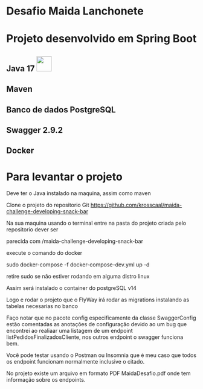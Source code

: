 # Desafio Maida Lanchonete

# Projeto desenvolvido em Spring Boot
## Java 17 <img src="https://cdn.jsdelivr.net/gh/devicons/devicon/icons/java/java-original.svg" width="40" height="40"/>
## Maven
## Banco de dados PostgreSQL
## Swagger 2.9.2
## Docker

# Para levantar o projeto

Deve ter o Java instalado na maquina, assim como maven

Clone o projeto do repositorio Git https://github.com/krosscaal/maida-challenge-developing-snack-bar

Na sua maquina usando o terminal entre na pasta do projeto criada pelo repositorio dever ser 

parecida com /maida-challenge-developing-snack-bar

execute o comando do docker

sudo docker-compose -f docker-compose-dev.yml up -d

retire sudo se não estiver rodando em alguma distro linux

Assim será instalado o container do postgreSQL v14

Logo e rodar o projeto que o FlyWay irá rodar as migrations instalando as tabelas necesarias no banco

Faço notar que no pacote config especificamente da classe SwaggerConfig
estão comentadas as anotações de configuração devido ao um bug que encontrei ao realiaar uma listagem
de um endpoint listPedidosFinalizadosCliente, nos outros endpoint o swagger funciona bem.

Você pode testar usando o Postman ou Insomnia que é meu caso que todos os endpoint funcionam normalmente inclusive o citado.

No projeto existe um arquivo em formato PDF MaidaDesafio.pdf onde tem informação sobre os endpoints.

